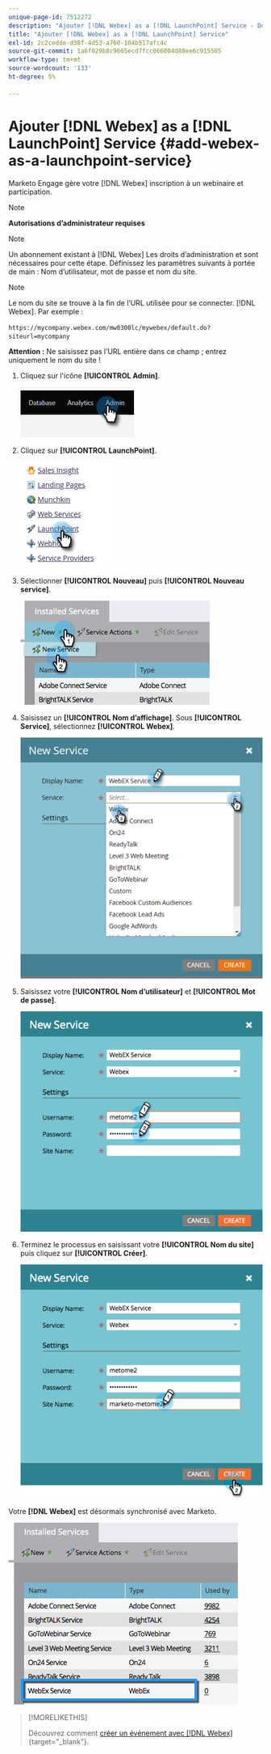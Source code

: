 ```yaml
---
unique-page-id: 7512272
description: "Ajouter [!DNL Webex] as a [!DNL LaunchPoint] Service - Documents Marketo - Documentation du produit"
title: "Ajouter [!DNL Webex] as a [!DNL LaunchPoint] Service"
exl-id: 2c2cedde-d38f-4d53-a760-104b517afc4c
source-git-commit: 1a6f029b8c9665ecd7fcc066004d88ee6c915505
workflow-type: tm+mt
source-wordcount: '133'
ht-degree: 5%

---
```


# Ajouter [!DNL Webex] as a [!DNL LaunchPoint] Service {#add-webex-as-a-launchpoint-service}

Marketo Engage gère votre [!DNL Webex] inscription à un webinaire et participation.

>[!NOTE]
>
>**Autorisations d’administrateur requises**

>[!NOTE]
>
>Un abonnement existant à [!DNL Webex] Les droits d’administration et sont nécessaires pour cette étape. Définissez les paramètres suivants à portée de main : Nom d’utilisateur, mot de passe et nom du site.

>[!NOTE]
>
>Le nom du site se trouve à la fin de l’URL utilisée pour se connecter. [!DNL Webex]. Par exemple :
>
>`https://mycompany.webex.com/mw0300lc/mywebex/default.do?siteurl=mycompany`
>
>**Attention :** Ne saisissez pas l’URL entière dans ce champ ; entrez uniquement le nom du site !

1. Cliquez sur l&#39;icône **[!UICONTROL Admin]**.

   ![](assets/add-webex-as-a-launchpoint-service-1.png)

1. Cliquez sur **[!UICONTROL LaunchPoint]**.

   ![](assets/add-webex-as-a-launchpoint-service-2.png)

1. Sélectionner **[!UICONTROL Nouveau]** puis **[!UICONTROL Nouveau service]**.

   ![](assets/add-webex-as-a-launchpoint-service-3.png)

1. Saisissez un **[!UICONTROL Nom d’affichage]**. Sous **[!UICONTROL Service]**, sélectionnez **[!UICONTROL Webex]**.

   ![](assets/add-webex-as-a-launchpoint-service-4.png)

1. Saisissez votre **[!UICONTROL Nom d’utilisateur]** et **[!UICONTROL Mot de passe]**.

   ![](assets/add-webex-as-a-launchpoint-service-5.png)

1. Terminez le processus en saisissant votre **[!UICONTROL Nom du site]** puis cliquez sur **[!UICONTROL Créer]**.

   ![](assets/add-webex-as-a-launchpoint-service-6.png)

Votre **[!DNL Webex]** est désormais synchronisé avec Marketo.

![](assets/add-webex-as-a-launchpoint-service-7.png)

>[!MORELIKETHIS]
>
>Découvrez comment [créer un événement avec [!DNL Webex]](/help/marketo/product-docs/demand-generation/events/create-an-event/create-an-event-with-webex.md){target="_blank"}.
